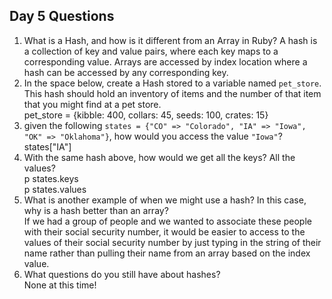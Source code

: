 ## Day 5 Questions

1. What is a Hash, and how is it different from an Array in Ruby?
A hash is a collection of key and value pairs, where each key maps to a corresponding value. Arrays are accessed by index location where a hash can be accessed by any corresponding key.    
1. In the space below, create a Hash stored to a variable named `pet_store`.  This hash should hold an inventory of items and the number of that item that you might find at a pet store.      
pet_store = {kibble: 400, collars: 45, seeds: 100, crates: 15}  
1. given the following `states = {"CO" => "Colorado", "IA" => "Iowa", "OK" => "Oklahoma"}`, how would you access the value `"Iowa"`?   
states["IA"]   
1. With the same hash above, how would we get all the keys?  All the values?  
p states.keys    
p states.values     
1. What is another example of when we might use a hash?  In this case, why is a hash better than an array?   
If we had a group of people and we wanted to associate these people with their social security number, it would be easier to access to the values of their social security number by just typing in the string of their name rather than pulling their name from an array based on the index value.   
1. What questions do you still have about hashes?    
None at this time!    
